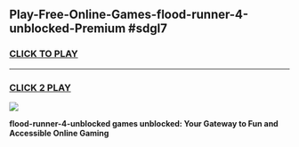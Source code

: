 
## Play-Free-Online-Games-flood-runner-4-unblocked-Premium #sdgl7
<h3>
<a href="https://premium.freeplayer.one?title=flood-runner-4-unblocked&ref=8M">CLICK TO PLAY</a></h3>
<hr>

<h3>
<a href="https://premium.freeplayer.one?title=flood-runner-4-unblocked&ref=8M">CLICK 2 PLAY</a>
  
</h3>

<a href="https://premium.freeplayer.one?title=flood-runner-4-unblocked&ref=8M"><img src="https://clearcache.store/games.png"></a>


**flood-runner-4-unblocked games unblocked: Your Gateway to Fun and Accessible Online Gaming**
